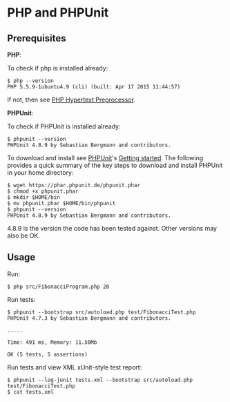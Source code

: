 PHP and PHPUnit
===============

Prerequisites
-------------

**PHP**:

To check if php is installed already:

```
$ php --version
PHP 5.5.9-1ubuntu4.9 (cli) (built: Apr 17 2015 11:44:57) 
```

If not, then see [PHP Hypertext Preprocessor](http://php.net/).

**PHPUnit**:

To check if PHPUnit is installed already:

```
$ phpunit --version
PHPUnit 4.8.9 by Sebastian Bergmann and contributors.
```

To download and install see [PHPUnit](https://phpunit.de/)'s [Getting started](https://phpunit.de/getting-started.html). The following provides a quick summary of the key steps to download and install PHPUnit in your home directory:

```
$ wget https://phar.phpunit.de/phpunit.phar
$ chmod +x phpunit.phar
$ mkdir $HOME/bin
$ mv phpunit.phar $HOME/bin/phpunit
$ phpunit --version
PHPUnit 4.8.9 by Sebastian Bergmann and contributors.
```

4.8.9 is the version the code has been tested against. Other versions may also be OK.

Usage
-----

Run:

```
$ php src/FibonacciProgram.php 20
```

Run tests:

```
$ phpunit --bootstrap src/autoload.php test/FibonacciTest.php
PHPUnit 4.7.3 by Sebastian Bergmann and contributors.

.....

Time: 491 ms, Memory: 11.50Mb

OK (5 tests, 5 assertions)
```

Run tests and view XML xUnit-style test report:

```
$ phpunit --log-junit tests.xml --bootstrap src/autoload.php test/FibonacciTest.php
$ cat tests.xml
```
